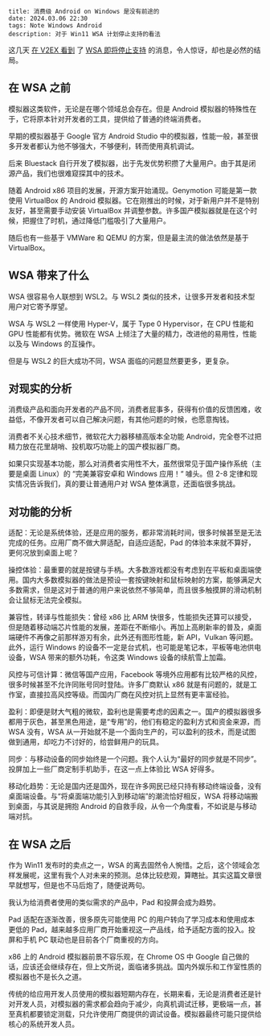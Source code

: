 ```
title: 消费级 Android on Windows 是没有前途的
date: 2024.03.06 22:30
tags: Note Windows Android
description: 对于 Win11 WSA 计划停止支持的看法
```

这几天 [在 V2EX 看到](https://v2ex.com/t/1020931) 了 [WSA 即将停止支持](https://learn.microsoft.com/en-us/windows/android/wsa/) 的消息，令人惊讶，却也是必然的结局。

## 在 WSA 之前

模拟器这类软件，无论是在哪个领域总会存在。但是 Android 模拟器的特殊性在于，它将原本针对开发者的工具，提供给了普通的终端消费者。

早期的模拟器基于 Google 官方 Android Studio 中的模拟器，性能一般，甚至很多开发者都认为他不够强大，不够便利，转而使用真机调试。

后来 Bluestack 自行开发了模拟器，出于先发优势积攒了大量用户。由于其是闭源产品，我们也很难窥探其中的技术。

随着 Android x86 项目的发展，开源方案开始涌现。Genymotion 可能是第一款使用 VirtualBox 的 Android 模拟器。它在刚推出的时候，对于新用户并不是特别友好，甚至需要手动安装 VirtualBox 并调整参数。许多国产模拟器就是在这个时候，把握住了时机，通过降低门槛吸引了大量用户。

随后也有一些基于 VMWare 和 QEMU 的方案，但是最主流的做法依然是基于 VirtualBox。

## WSA 带来了什么

WSA 很容易令人联想到 WSL2。与 WSL2 类似的技术，让很多开发者和技术型用户对它寄予厚望。

WSA 与 WSL2 一样使用 Hyper-V，属于 Type 0 Hypervisor，在 CPU 性能和 GPU 性能都有优势。微软在 WSA 上倾注了大量的精力，改进他的易用性，性能以及与 Windows 的互操作。

但是与 WSL2 的巨大成功不同，WSA 面临的问题显然要更多，更复杂。

## 对现实的分析

消费级产品和面向开发者的产品不同，消费者屁事多，获得有价值的反馈困难，收益低，不像开发者可以自己解决问题，有其他问题的时候，也愿意掏钱。

消费者不关心技术细节，微软花大力器移植高版本全功能 Android，完全卷不过把精力放在花里胡哨、投机取巧功能上的国产模拟器厂商。

如果只实现基本功能，那么对消费者实用性不大，虽然很常见于国产操作系统（主要是桌面 Linux）的 “完美兼容安卓和 Windows 应用！“ 噱头。但 2-8 定律和现实情况告诉我们，真的要让普通用户对 WSA 整体满意，还面临很多挑战。

## 对功能的分析

适配：无论是系统体验，还是应用的服务，都非常消耗时间，很多时候甚至是无法完成的任务。应用厂商不做大屏适配，自适应适配，Pad 的体验本来就不算好，更何况放到桌面上呢？

操控体验：最重要的就是按键与手柄。大多数游戏都没有考虑到在平板和桌面端使用。国内大多数模拟器的做法是预设一套按键映射和鼠标映射的方案，能够满足大多数需求，但是这对于普通的用户来说依然不够简单，而且很多触摸屏的滑动机制会让鼠标无法完全模拟。

兼容性，转译与性能损失：曾经 x86 比 ARM 快很多，性能损失还算可以接受，但是随着移动端芯片性能的发展，差距在不断缩小。再加上高刷新率的普及，桌面端硬件不再像之前那样游刃有余，此外还有图形性能，新 API，Vulkan 等问题。此外，运行 Windows 的设备不一定是台式机，也可能是笔记本，平板等电池供电设备，WSA 带来的额外功耗，令这类 Windows 设备的续航雪上加霜。

风控与可信计算：微信等国产应用，Facebook 等境外应用都有比较严格的风控，很多时候甚至不允许同账号同时登陆。许多厂商默认 x86 就是有问题的，就是工作室，直接拉高风控等级。而国内厂商在风控对抗上显然有更丰富经验。

盈利：即便是财大气粗的微软，盈利也是需要考虑的因素之一。国产的模拟器很多都用于灰色，甚至黑色用途，是“专用”的，他们有稳定的盈利方式和资金来源，而 WSA 没有，WSA 从一开始就不是一个面向生产的，可以盈利的技术，而是试图做到通用，却吃力不讨好的，给尝鲜用户的玩具。

同步：与移动设备的同步始终是一个问题。我个人认为“最好的同步就是不同步”。投屏加上一些厂商定制手机助手，在这一点上体验比 WSA 好得多。

移动化趋势：无论是国内还是国外，现在许多网民已经只持有移动终端设备，没有桌面端设备。与“将桌面端功能引入到移动端”的潮流恰好相反，WSA 将移动端搬到桌面，与其说是拥抱 Android 的自救手段，从令一个角度看，不如说是与移动端对抗。

## 在 WSA 之后

作为 Win11 发布时的卖点之一，WSA 的离去固然令人惋惜。之后，这个领域会怎样发展呢，这里有我个人对未来的预测。总体比较悲观，算瞎扯。其实这篇文章很早就想写，但是也不马后炮了，随便说两句。

我认为给消费者使用的类似需求的产品中，Pad 和投屏会成为趋势。

Pad 适配在逐渐改善，很多原先可能使用 PC 的用户转向了学习成本和使用成本更低的 Pad，越来越多应用厂商开始重视这一产品线，给予适配方面的投入。投屏和手机 PC 联动也是目前各个厂商重视的方向。

x86 上的 Android 模拟器前景不容乐观，在 Chrome OS 中 Google 自己做的话，应该还会继续存在，但上文所说，面临诸多挑战。国内外娱乐和工作室性质的模拟器也不是长久之道。

传统的给应用开发人员使用的模拟器短期内存在，长期来看，无论是消费者还是针对开发人员，对模拟器的需求都会趋向于减少，向真机调试迁移，更极端一点，甚至真机都要锁定测载，只允许使用厂商提供的调试设备。模拟器最终可能只提供给核心的系统开发人员。
